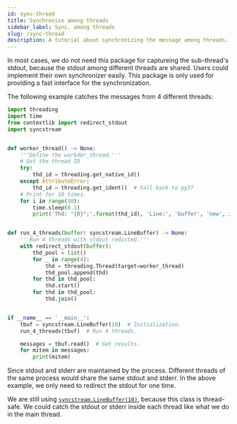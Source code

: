 ```yaml
---
id: sync-thread
title: Synchronize among threads
sidebar_label: Sync. among threads
slug: /sync-thread
description: A tutorial about synchronizing the message among threads.
---
```


In most cases, we do not need this package for captureing the sub-thread's stdout, because the stdout among different threads are shared. Users could implement their own synchronizer easily. This package is only used for providing a fast interface for the synchronization.

The following example catches the messages from 4 different threads:

```python {22,34-37}
import threading
import time
from contextlib import redirect_stdout
import syncstream


def worker_thread() -> None:
    '''Define the workder_thread.'''
    # Get the thread ID
    try:
        thd_id = threading.get_native_id()
    except AttributeError:
        thd_id = threading.get_ident()  # Fall back to py37
    # Print for 10 times.
    for i in range(10):
        time.sleep(0.1)
        print('Thd: "{0}";'.format(thd_id), 'Line:', 'buffer', 'new', i)


def run_4_threads(buffer: syncstream.LineBuffer) -> None:
    '''Run 4 threads with stdout redicted.'''
    with redirect_stdout(buffer):
        thd_pool = list()
        for _ in range(4):
            thd = threading.Thread(target=worker_thread)
            thd_pool.append(thd)
        for thd in thd_pool:
            thd.start()
        for thd in thd_pool:
            thd.join()


if __name__ == '__main__':
    tbuf = syncstream.LineBuffer(10)  # Initialization.
    run_4_threads(tbuf)  # Run 4 threads.

    messages = tbuf.read()  # Get results.
    for mitem in messages:
        print(mitem)
```

Since stdout and stderr are maintained by the process. Different threads of the same process would share the same stdout and stderr. In the above example, we only need to redirect the stdout for one time.

We are still using [`syncstream.LineBuffer(10)`](../apis/mproc/LineBuffer.mdx), because this class is thread-safe. We could catch the stdout or stderr inside each thread like what we do in the main thread.
